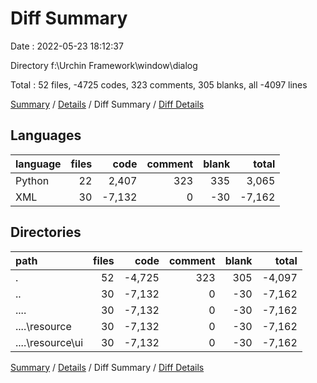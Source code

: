 # Diff Summary

Date : 2022-05-23 18:12:37

Directory f:\Urchin Framework\window\dialog

Total : 52 files,  -4725 codes, 323 comments, 305 blanks, all -4097 lines

[Summary](results.md) / [Details](details.md) / Diff Summary / [Diff Details](diff-details.md)

## Languages
| language | files | code | comment | blank | total |
| :--- | ---: | ---: | ---: | ---: | ---: |
| Python | 22 | 2,407 | 323 | 335 | 3,065 |
| XML | 30 | -7,132 | 0 | -30 | -7,162 |

## Directories
| path | files | code | comment | blank | total |
| :--- | ---: | ---: | ---: | ---: | ---: |
| . | 52 | -4,725 | 323 | 305 | -4,097 |
| .. | 30 | -7,132 | 0 | -30 | -7,162 |
| ..\.. | 30 | -7,132 | 0 | -30 | -7,162 |
| ..\..\resource | 30 | -7,132 | 0 | -30 | -7,162 |
| ..\..\resource\ui | 30 | -7,132 | 0 | -30 | -7,162 |

[Summary](results.md) / [Details](details.md) / Diff Summary / [Diff Details](diff-details.md)